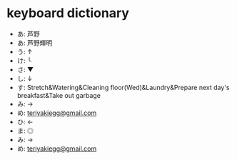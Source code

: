 # keyboard dictionary
- あ: 芦野
- あ: 芦野輝明
- う: ↑
- け: └
- さ: ▼
- し: ↓
- す: Stretch&Watering&Cleaning floor(Wed)&Laundry&Prepare next day's breakfast&Take out garbage
- み: →
- め: teriyakiegg@gmail.com
- ひ: ←
- ま: ◎
- み: →
- め: teriyakiegg@gmail.com
